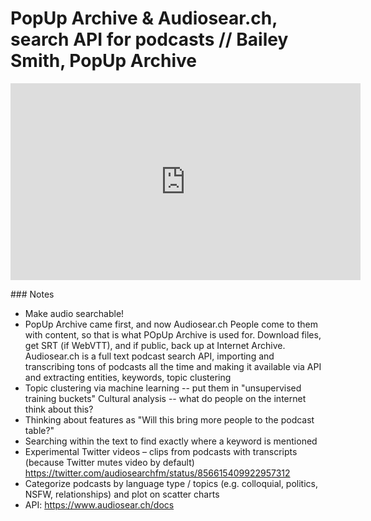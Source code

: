 # PopUp Archive & Audiosear.ch, search API for podcasts // Bailey Smith, PopUp Archive

<iframe width="560" height="315" src="https://www.youtube.com/embed/pP-RsnY6peQ" frameborder="0" allowfullscreen></iframe>

### Notes

- Make audio searchable!
- PopUp Archive came first, and now Audiosear.ch
People come to them with content, so that is what POpUp Archive is used for. Download files, get SRT (if WebVTT), and if public, back up at Internet Archive.
Audiosear.ch is a full text podcast search API, importing and transcribing tons of podcasts all the time and making it available via API and extracting entities, keywords, topic clustering 
- Topic clustering via machine learning -- put them in "unsupervised training buckets"
Cultural analysis -- what do people on the internet think about this?
- Thinking about features as "Will this bring more people to the podcast table?"
- Searching within the text to find exactly where a keyword is mentioned
- Experimental Twitter videos – clips from podcasts with transcripts (because Twitter mutes video by default) https://twitter.com/audiosearchfm/status/856615409922957312
- Categorize podcasts by language type / topics (e.g. colloquial, politics, NSFW, relationships) and plot on scatter charts
- API: https://www.audiosear.ch/docs



